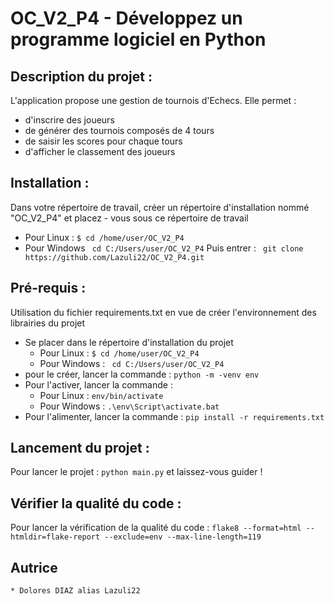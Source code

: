 # OC_V2_P4 - Développez un programme logiciel en Python

## Description du projet :

L'application propose une gestion de tournois d'Echecs.
Elle permet :
* d'inscrire des joueurs 
* de générer des tournois composés de 4 tours
* de saisir les scores pour chaque tours
* d'afficher le classement des joueurs 

## Installation :

Dans votre répertoire de travail, créer un répertoire d'installation nommé  "OC_V2_P4"
et placez - vous sous ce répertoire de travail
* Pour Linux :
`$ cd /home/user/OC_V2_P4`
* Pour Windows
` cd C:/Users/user/OC_V2_P4`
Puis entrer :
` git clone https://github.com/Lazuli22/OC_V2_P4.git`


## Pré-requis :

Utilisation du fichier requirements.txt en vue de créer l'environnement des librairies du projet
* Se placer dans le répertoire d'installation du projet
    *  Pour Linux :
    `$ cd /home/user/OC_V2_P4`
    *  Pour Windows :
    ` cd C:/Users/user/OC_V2_P4`
* pour le créer, lancer la commande : 
    `python -m -venv env`
* Pour l'activer, lancer la commande :
    * Pour Linux :
    `env/bin/activate `
    * Pour Windows :
    `.\env\Script\activate.bat`
* Pour l'alimenter, lancer la commande :
    `pip install -r requirements.txt`

## Lancement du projet :

Pour lancer le projet : `python main.py` et laissez-vous guider !

## Vérifier la qualité du code :
Pour lancer la vérification de la qualité du code : 
`flake8 --format=html --htmldir=flake-report --exclude=env --max-line-length=119`

## Autrice
    * Dolores DIAZ alias Lazuli22
